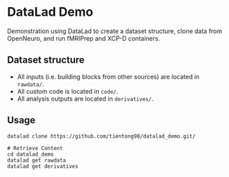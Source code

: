 # DataLad Demo

Demonstration using DataLad to create a dataset structure, clone data from OpenNeuro, and run fMRIPrep and XCP-D containers.

## Dataset structure

- All inputs (i.e. building blocks from other sources) are located in
  `rawdata/`.
- All custom code is located in `code/`.
- All analysis outputs are located in `derivatives/`.

## Usage

```
datalad clone https://github.com/tientong98/datalad_demo.git/

# Retrieve Content
cd datalad_demo
datalad get rawdata
datalad get derivatives
```